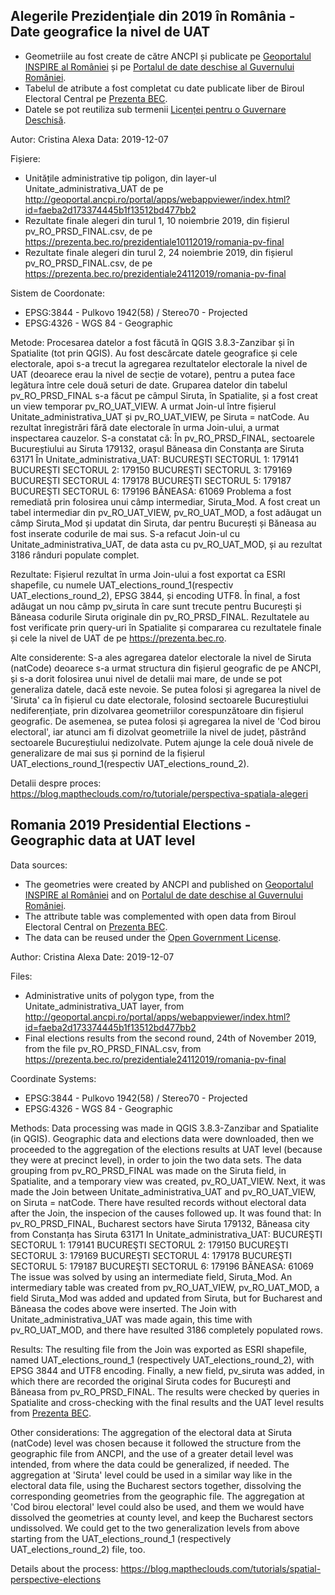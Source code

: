 ## Alegerile Prezidențiale din 2019 în România - Date geografice la nivel de UAT

- Geometriile au fost create de către ANCPI și publicate pe [Geoportalul INSPIRE al României](http://geoportal.gov.ro)
 și pe [Portalul de date deschise al Guvernului României](http://geoportal.gov.ro).
- Tabelul de atribute a fost completat cu date publicate liber de Biroul Electoral Central pe [Prezenta BEC](http://prezenta.bec.ro).
- Datele se pot reutiliza sub termenii [Licenței pentru o Guvernare Deschisă](http://data.gov.ro/base/images/logoinst/OGL-ROU-1.0.pdf).

Autor: Cristina Alexa
Data: 2019-12-07

Fișiere:
- Unitățile administrative tip poligon, din layer-ul Unitate_administrativa_UAT de pe http://geoportal.ancpi.ro/portal/apps/webappviewer/index.html?id=faeba2d173374445b1f13512bd477bb2
- Rezultate finale alegeri din turul 1, 10 noiembrie 2019, din fișierul pv_RO_PRSD_FINAL.csv, de pe https://prezenta.bec.ro/prezidentiale10112019/romania-pv-final
- Rezultate finale alegeri din turul 2, 24 noiembrie 2019, din fișierul pv_RO_PRSD_FINAL.csv, de pe https://prezenta.bec.ro/prezidentiale24112019/romania-pv-final

Sistem de Coordonate:
- EPSG:3844 - Pulkovo 1942(58) / Stereo70 - Projected
- EPSG:4326 - WGS 84 - Geographic

Metode:
  Procesarea datelor a fost făcută în QGIS 3.8.3-Zanzibar și în Spatialite (tot prin QGIS).
  Au fost descărcate datele geografice și cele electorale, apoi s-a trecut la agregarea rezultatelor electorale la nivel de UAT (deoarece erau la nivel de secție de votare), pentru a putea face legătura între cele două seturi de date.
  Gruparea datelor din tabelul pv_RO_PRSD_FINAL s-a făcut pe câmpul Siruta, în Spatialite, și a fost creat un view temporar pv_RO_UAT_VIEW.
  A urmat Join-ul între fișierul Unitate_administrativa_UAT și pv_RO_UAT_VIEW, pe Siruta = natCode.
  Au rezultat înregistrări fără date electorale în urma Join-ului, a urmat inspectarea cauzelor.
  S-a constatat că:
    În pv_RO_PRSD_FINAL, sectoarele Bucureștiului au Siruta 179132, orașul Băneasa din Constanța are Siruta 63171
    În Unitate_administrativa_UAT:
        BUCUREŞTI SECTORUL 1: 179141
        BUCUREŞTI SECTORUL 2: 179150
        BUCUREŞTI SECTORUL 3: 179169
        BUCUREŞTI SECTORUL 4: 179178
        BUCUREŞTI SECTORUL 5: 179187
        BUCUREŞTI SECTORUL 6: 179196
        BĂNEASA: 61069
  Problema a fost remediată prin folosirea unui câmp intermediar, Siruta_Mod. A fost creat un tabel intermediar din pv_RO_UAT_VIEW, pv_RO_UAT_MOD, a fost adăugat un câmp Siruta_Mod și updatat din Siruta, dar pentru București și Băneasa au fost inserate codurile de mai sus.
  S-a refacut Join-ul cu Unitate_administrativa_UAT, de data asta cu pv_RO_UAT_MOD, și au rezultat 3186 rânduri populate complet.

Rezultate:
  Fișierul rezultat în urma Join-ului a fost exportat ca ESRI shapefile, cu numele UAT_elections_round_1(respectiv UAT_elections_round_2), EPSG 3844, și encoding UTF8.
  În final, a fost adăugat un nou câmp pv_siruta în care sunt trecute pentru București și Băneasa codurile Siruta originale din pv_RO_PRSD_FINAL.
  Rezultatele au fost verificate prin query-uri în Spatialite și compararea cu rezultatele finale și cele la nivel de UAT de pe https://prezenta.bec.ro.

Alte considerente:
  S-a ales agregarea datelor electorale la nivel de Siruta (natCode) deoarece s-a urmat structura din fișierul geografic de pe ANCPI, și s-a dorit folosirea unui nivel de detalii mai mare, de unde se pot generaliza datele, dacă este nevoie.
  Se putea folosi și agregarea la nivel de 'Siruta' ca în fișierul cu date electorale, folosind sectoarele Bucureștiului nediferențiate, prin dizolvarea geometriilor corespunzătoare din fișierul geografic. 
  De asemenea, se putea folosi și agregarea la nivel de 'Cod birou electoral', iar atunci am fi dizolvat geometriile la nivel de județ, păstrând sectoarele Bucureștiului nedizolvate.
  Putem ajunge la cele două nivele de generalizare de mai sus și pornind de la fișierul UAT_elections_round_1(respectiv UAT_elections_round_2).

Detalii despre proces:
https://blog.maptheclouds.com/ro/tutoriale/perspectiva-spatiala-alegeri


## Romania 2019 Presidential Elections - Geographic data at UAT level

Data sources:
- The geometries were created by ANCPI and published on [Geoportalul INSPIRE al României](http://geoportal.gov.ro) and on [Portalul de date deschise al Guvernului României](http://geoportal.gov.ro). 
- The attribute table was complemented with open data from Biroul Electoral Central on [Prezenta BEC](http://prezenta.bec.ro).
- The data can be reused under the [Open Government License](http://data.gov.ro/base/images/logoinst/OGL-ROU-1.0.pdf).

Author: Cristina Alexa
Date: 2019-12-07

Files:
- Administrative units of polygon type, from the Unitate_administrativa_UAT layer, from http://geoportal.ancpi.ro/portal/apps/webappviewer/index.html?id=faeba2d173374445b1f13512bd477bb2
- Final elections results from the second round, 24th of November 2019, from the file pv_RO_PRSD_FINAL.csv, from https://prezenta.bec.ro/prezidentiale24112019/romania-pv-final

Coordinate Systems:
- EPSG:3844 - Pulkovo 1942(58) / Stereo70 - Projected
- EPSG:4326 - WGS 84 - Geographic

Methods:
  Data processing was made in QGIS 3.8.3-Zanzibar and Spatialite (in QGIS).
  Geographic data and elections data were downloaded, then we proceeded to the aggregation of the elections results at UAT level (because they were at precinct level), in order to join the two data sets.
  The data grouping from pv_RO_PRSD_FINAL was made on the Siruta field, in Spatialite, and a temporary view was created, pv_RO_UAT_VIEW.
  Next, it was made the Join between Unitate_administrativa_UAT and pv_RO_UAT_VIEW, on Siruta = natCode.
  There have resulted records without electoral data after the Join, the inspecion of the causes followed up.
  It was found that:
    In pv_RO_PRSD_FINAL, Bucharest sectors have Siruta 179132, Băneasa city from Constanța has Siruta 63171
    In Unitate_administrativa_UAT:
      BUCUREŞTI SECTORUL 1: 179141
      BUCUREŞTI SECTORUL 2: 179150
      BUCUREŞTI SECTORUL 3: 179169
      BUCUREŞTI SECTORUL 4: 179178
      BUCUREŞTI SECTORUL 5: 179187
      BUCUREŞTI SECTORUL 6: 179196
      BĂNEASA: 61069
  The issue was solved by using an intermediate field, Siruta_Mod. An intermediary table was created from pv_RO_UAT_VIEW, pv_RO_UAT_MOD, a field Siruta_Mod was added and updated from Siruta, but for Bucharest and Băneasa the codes above were inserted.
  The Join with Unitate_administrativa_UAT was made again, this time with pv_RO_UAT_MOD, and there have resulted 3186 completely populated rows.

Results:
  The resulting file from the Join was exported as ESRI shapefile, named UAT_elections_round_1 (respectively UAT_elections_round_2), with EPSG 3844 and UTF8 encoding.
  Finally, a new field, pv_siruta was added, in which there are recorded the original Siruta codes for București and Băneasa from pv_RO_PRSD_FINAL.
  The results were checked by queries in Spatialite and cross-checking with the final results and the UAT level results from [Prezenta BEC](http://prezenta.bec.ro).

Other considerations:
  The aggregation of the electoral data at Siruta (natCode) level was chosen because it followed the structure from the geographic file from ANCPI, and the use of a greater detail level was intended, from where the data could be generalized, if needed.
  The aggregation at 'Siruta' level could be used in a similar way like in the electoral data file, using the Bucharest sectors together, dissolving the corresponding geometries from the geographic file.
  The aggregation at 'Cod birou electoral' level could also be used, and them we would have dissolved the geometries at county level, and keep the Bucharest sectors undissolved.
  We could get to the two generalization levels from above starting from the UAT_elections_round_1 (respectively UAT_elections_round_2) file, too.

Details about the process:
https://blog.maptheclouds.com/tutorials/spatial-perspective-elections